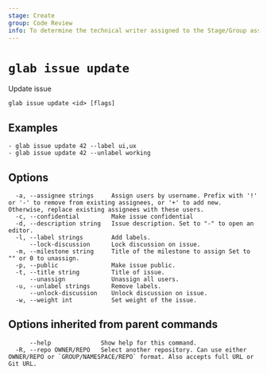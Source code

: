 ```yaml
---
stage: Create
group: Code Review
info: To determine the technical writer assigned to the Stage/Group associated with this page, see https://about.gitlab.com/handbook/product/ux/technical-writing/#assignments
---
```


<!--
This documentation is auto generated by a script.
Please do not edit this file directly. Run `make gen-docs` instead.
-->

# `glab issue update`

Update issue

```plaintext
glab issue update <id> [flags]
```

## Examples

```plaintext
- glab issue update 42 --label ui,ux
- glab issue update 42 --unlabel working

```

## Options

```plaintext
  -a, --assignee strings     Assign users by username. Prefix with '!' or '-' to remove from existing assignees, or '+' to add new. Otherwise, replace existing assignees with these users.
  -c, --confidential         Make issue confidential
  -d, --description string   Issue description. Set to "-" to open an editor.
  -l, --label strings        Add labels.
      --lock-discussion      Lock discussion on issue.
  -m, --milestone string     Title of the milestone to assign Set to "" or 0 to unassign.
  -p, --public               Make issue public.
  -t, --title string         Title of issue.
      --unassign             Unassign all users.
  -u, --unlabel strings      Remove labels.
      --unlock-discussion    Unlock discussion on issue.
  -w, --weight int           Set weight of the issue.
```

## Options inherited from parent commands

```plaintext
      --help              Show help for this command.
  -R, --repo OWNER/REPO   Select another repository. Can use either OWNER/REPO or `GROUP/NAMESPACE/REPO` format. Also accepts full URL or Git URL.
```
